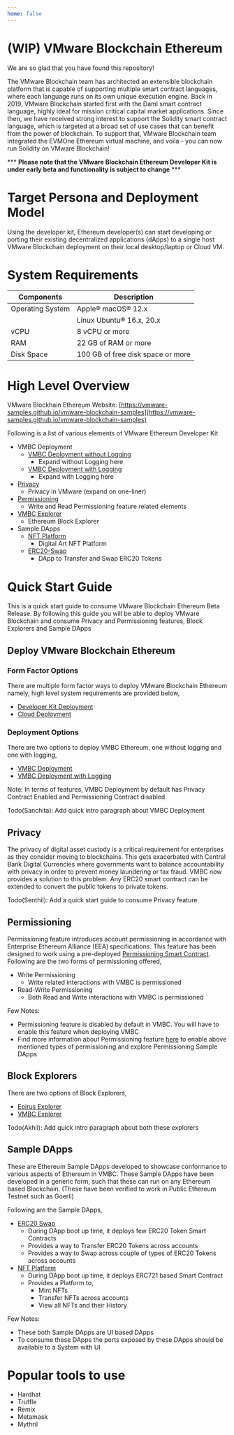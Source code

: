 ```yaml
---
home: false
---
```

# (WIP) VMware Blockchain Ethereum

We are so glad that you have found this repository!

The VMware Blockchain team has architected an extensible blockchain platform that is capable of supporting multiple smart contract languages, where each language runs on its own unique execution engine. Back in 2019, VMware Blockchain started first with the Daml smart contract language, highly ideal for mission critical capital market applications. Since then, we have received strong interest to support the Solidity smart contract language, which is targeted at a broad set of use cases that can benefit from the power of blockchain. To support that, VMware Blockchain team integrated the EVMOne Ethereum virtual machine, and voila - you can now run Solidity on VMware Blockchain! 

*** **Please note that the VMware Blockchain Ethereum Developer Kit is under early beta and functionality is subject to change** ***

# Target Persona and Deployment Model
Using the developer kit, Ethereum developer(s) can start developing or porting their existing decentralized applications (dApps) to a single host VMware Blockchain deployment on their local desktop/laptop or Cloud VM. 

# System Requirements 
| Components | Description |
|-----------|-------------|
|  Operating System | Apple® macOS® 12.x |
|                   |  Linux Ubuntu® 16.x, 20.x |
|  vCPU             | 8 vCPU or more |
|  RAM              | 22 GB of RAM or more |
|  Disk Space       | 100 GB of free disk space or more |

# High Level Overview

VMware Blockhain Ethereum Website: [https://vmware-samples.github.io/vmware-blockchain-samples](https://vmware-samples.github.io/vmware-blockchain-samples)

Following is a list of various elements of VMware Ethereum Developer Kit

- VMBC Deployment
    - [VMBC Deployment without Logging](./vmbc-deployment/vmbc-four-node-one-client-deployment/README.md)
        - Expand without Logging here
    - [VMBC Deployment with Logging](./vmbc-deployment/vmbc-four-node-one-client-deployment-with-logging/README.md)
        - Expand with Logging here
- [Privacy](./privacy/README.md)
    - Privacy in VMware (expand on one-liner)
- [Permissioning](./permissioning/README.md)
    - Write and Read Permissioning feature related elements
- [VMBC Explorer](./block-explorers/vmbc-explorer/README.md)
    - Ethereum Block Explorer
- Sample DApps
    - [NFT Platform](./sample-dapps/nft-platform/README.md)
        - Digital Art NFT Platform
    - [ERC20-Swap](./sample-dapps/erc20-swap/README.md)
        - DApp to Transfer and Swap ERC20 Tokens

# Quick Start Guide
This is a quick start guide to consume VMware Blockchain Ethereum Beta Release. By following this guide you will be able to deploy VMware Blockchain and consume Privacy and Permissioning features, Block Explorers and Sample DApps

## Deploy VMware Blockchain Ethereum
### Form Factor Options
There are multiple form factor ways to deploy VMware Blockchain Ethereum namely, high level system requirements are provided below,
- [Developer Kit Deployment](./vmbc-deployment/README.md#developer-kit-deployment)
- [Cloud Deployment](./vmbc-deployment/README.md#cloud-deployment)

### Deployment Options
There are two options to deploy VMBC Ethereum, one without logging and one with logging,
- [VMBC Deployment](./vmbc-deployment/vmbc-four-node-one-client-deployment/README.md)
- [VMBC Deployment with Logging](./vmbc-deployment/vmbc-four-node-one-client-deployment-with-logging/README.md)

Note: In terms of features, VMBC Deployment by default has Privacy Contract Enabled and Permissioning Contract disabled

Todo(Sanchita): Add quick intro paragraph about VMBC Deployment

## Privacy
The privacy of digital asset custody is a critical requirement for enterprises as they consider moving to blockchains. This gets exacerbated with Central Bank Digital Currencies where governments want to balance accountability with privacy in order to prevent money laundering or tax fraud. VMBC now provides a solution to this problem. Any ERC20 smart contract can be extended to convert the public tokens to private tokens.

Todo(Senthil): Add a quick start guide to consume Privacy feature

## Permissioning
Permissioning feature introduces account permissioning in accordance with Enterprise Ethereum Alliance (EEA) specifications. This feature has been designed to work using a pre-deployed [Permissioning Smart Contract](https://github.com/vmware-samples/vmware-blockchain-samples/blob/stage-dev-kit/vmbc-ethereum/permissioning/contracts/Permissioning.sol). Following are the two forms of permissioning offered,
- Write Permissioning
    - Write related interactions with VMBC is permissioned
- Read-Write Permissioning
    - Both Read and Write interactions with VMBC is permissioned

Few Notes:
- Permissioning feature is disabled by default in VMBC. You will have to enable this feature when deploying VMBC
- Find more information about Permissioning feature [here](./permissioning/README.md) to enable above mentioned types of permissioning and explore Permissioning Sample DApps

## Block Explorers
There are two options of Block Explorers,
- [Epirus Explorer](./block-explorers/epirus-explorer/README.md)
- [VMBC Explorer](./block-explorers/vmbc-explorer/README.md)

Todo(Akhil): Add quick intro paragraph about both these explorers

## Sample DApps
These are Ethereum Sample DApps developed to showcase conformance to various aspects of Ethereum in VMBC. These Sample DApps have been developed in a generic form, such that these can run on any Ethereum based Blockchain. (These have been verified to work in Public Ethereum Testnet such as Goerli) 

Following are the Sample DApps,
- [ERC20 Swap](./sample-dapps/erc20-swap/README.md)
    - During DApp boot up time, it deploys few ERC20 Token Smart Contracts
    - Provides a way to Transfer ERC20 Tokens across accounts
    - Provides a way to Swap across couple of types of ERC20 Tokens across accounts
- [NFT Platform](./sample-dapps/nft-platform/README.md)
    - During DApp boot up time, it deploys ERC721 based Smart Contract
    - Provides a Platform to,
        - Mint NFTs
        - Transfer NFTs across accounts
        - View all NFTs and their History

Few Notes:
- These both Sample DApps are UI based DApps
- To consume these DApps the ports exposed by these DApps should be available to a System with UI

# Popular tools to use
- Hardhat
- Truffle
- Remix
- Metamask
- Mythril
